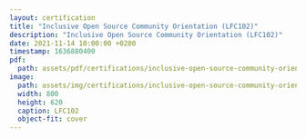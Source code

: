 ```yaml
---
layout: certification
title: "Inclusive Open Source Community Orientation (LFC102)"
description: "Inclusive Open Source Community Orientation (LFC102)"
date: 2021-11-14 10:00:00 +0200
timestamp: 1636880400
pdf:
  path: assets/pdf/certifications/inclusive-open-source-community-orientation-lfc102.pdf
image:
  path: assets/img/certifications/inclusive-open-source-community-orientation-lfc102.webp
  width: 800
  height: 620
  caption: LFC102
  object-fit: cover
---
```

